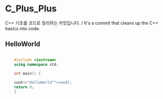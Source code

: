# C_Plus_Plus
C++ 기초를 코드로 정리하는 커밋입니다.   / It's a commit that cleans up the C++ basics into code.

## HelloWorld 

~~~Cpp

	#include <iostream>
	using namespace std;
	
	int main() {

	cout<<"HelloWorld""<<endl;
	return 0;
	}

~~~





